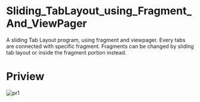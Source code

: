 # Sliding_TabLayout_using_Fragment_And_ViewPager
A sliding Tab Layout program, using fragment and viewpager. Every tabs are connected with specific fragment. Fragments can be changed by sliding tab layout or inside the fragment portion instead. 

# Priview
![pr1](https://user-images.githubusercontent.com/29102285/33334953-dd09ab6a-d495-11e7-9ec3-023aea666572.gif)
